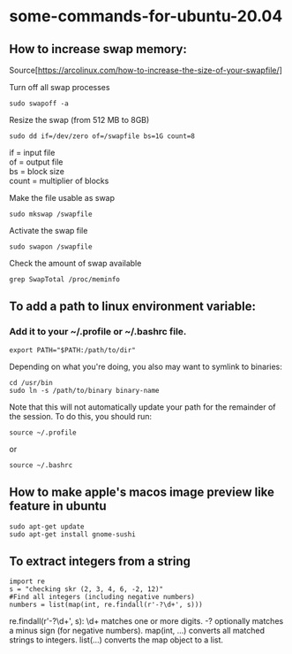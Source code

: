 # some-commands-for-ubuntu-20.04

## How to increase swap memory:
Source[https://arcolinux.com/how-to-increase-the-size-of-your-swapfile/]  

Turn off all swap processes
```console
sudo swapoff -a
```
Resize the swap (from 512 MB to 8GB)  
```console
sudo dd if=/dev/zero of=/swapfile bs=1G count=8
```
if = input file  
of = output file  
bs = block size  
count = multiplier of blocks  

    
Make the file usable as swap

```console
sudo mkswap /swapfile
```
Activate the swap file

```console
sudo swapon /swapfile
```
Check the amount of swap available

```console
grep SwapTotal /proc/meminfo
```

## To add a path to linux environment variable:
### Add it to your ~/.profile or ~/.bashrc file. 

```console
export PATH="$PATH:/path/to/dir"
```

Depending on what you're doing, you also may want to symlink to binaries:
```console
cd /usr/bin
sudo ln -s /path/to/binary binary-name
```

Note that this will not automatically update your path for the remainder of the session. To do this, you should run:

```console
source ~/.profile
```
or
```console
source ~/.bashrc
```

## How to make apple's macos image preview like feature in ubuntu
```console
sudo apt-get update
sudo apt-get install gnome-sushi
```

## To extract integers from a string

```console
import re
s = "checking skr (2, 3, 4, 6, -2, 12)"
#Find all integers (including negative numbers)
numbers = list(map(int, re.findall(r'-?\d+', s)))
```
re.findall(r'-?\d+', s):
\d+ matches one or more digits.
-? optionally matches a minus sign (for negative numbers).
map(int, ...) converts all matched strings to integers.
list(...) converts the map object to a list.
